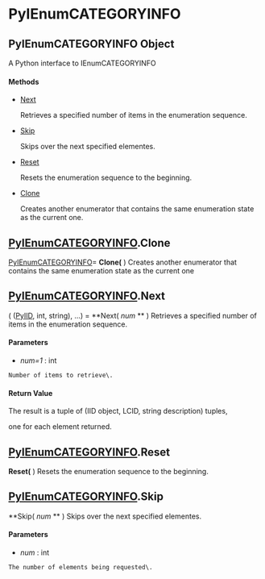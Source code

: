 # PyIEnumCATEGORYINFO

## PyIEnumCATEGORYINFO Object

A Python interface to IEnumCATEGORYINFO

#### Methods


  - [Next](PyIEnumCATEGORYINFO.md#pyienumcategoryinfonext)

    Retrieves a specified number of items in the enumeration sequence\.&nbsp;

  - [Skip](PyIEnumCATEGORYINFO.md#pyienumcategoryinfoskip)

    Skips over the next specified elementes\.&nbsp;

  - [Reset](PyIEnumCATEGORYINFO.md#pyienumcategoryinforeset)

    Resets the enumeration sequence to the beginning\.&nbsp;

  - [Clone](PyIEnumCATEGORYINFO.md#pyienumcategoryinfoclone)

    Creates another enumerator that contains the same enumeration state as the current one\.&nbsp;


## [PyIEnumCATEGORYINFO](#pyienumcategoryinfo)\.Clone

[PyIEnumCATEGORYINFO](#pyienumcategoryinfo)\= **Clone\(** \)
Creates another enumerator that contains the same enumeration state as the current one

## [PyIEnumCATEGORYINFO](#pyienumcategoryinfo)\.Next

\( \([PyIID](#pyiid), int, string\), \.\.\.\) \= **Next\( *num* ** \)
Retrieves a specified number of items in the enumeration sequence\.

#### Parameters


  -  *num\=1* : int

    Number of items to retrieve\.

#### Return Value
The result is a tuple of \(IID object, LCID, string description\) tuples, 

one for each element returned\.

## [PyIEnumCATEGORYINFO](#pyienumcategoryinfo)\.Reset

 **Reset\(** \)
Resets the enumeration sequence to the beginning\.

## [PyIEnumCATEGORYINFO](#pyienumcategoryinfo)\.Skip

 **Skip\( *num* ** \)
Skips over the next specified elementes\.

#### Parameters


  -  *num* : int

    The number of elements being requested\.